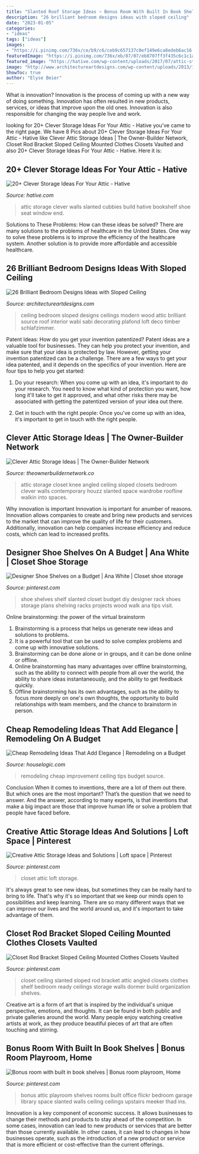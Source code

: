 ```yaml
---
title: "Slanted Roof Storage Ideas ~ Bonus Room With Built In Book Shelves"
description: "26 brilliant bedroom designs ideas with sloped ceiling"
date: "2023-01-05"
categories:
- "ideas"
tags: ["ideas"]
images:
- "https://i.pinimg.com/736x/ce/b9/c6/ceb9c657137c0ef149e6ca8edeb6ac16.jpg"
featuredImage: "https://i.pinimg.com/736x/eb/87/07/eb8707ff3f435c6c1c1a4f136e4243ca.jpg"
featured_image: "https://hative.com/wp-content/uploads/2017/07/attic-storage/6-attic-storage-ideas.jpg"
image: "http://www.architectureartdesigns.com/wp-content/uploads/2013/11/2624.jpg"
ShowToc: true
author: "Elyse Beier"
---
```



What is innovation?
Innovation is the process of coming up with a new way of doing something. Innovation has often resulted in new products, services, or ideas that improve upon the old ones. Innovation is also responsible for changing the way people live and work.

	

		
looking for 20+ Clever Storage Ideas For Your Attic - Hative you've came to the right page. We have 8 Pics about 20+ Clever Storage Ideas For Your Attic - Hative like Clever Attic Storage Ideas | The Owner-Builder Network, Closet Rod Bracket Sloped Ceiling Mounted Clothes Closets Vaulted and also 20+ Clever Storage Ideas For Your Attic - Hative. Here it is:
		
    
## 20+ Clever Storage Ideas For Your Attic - Hative

<img loading=lazy src="https://hative.com/wp-content/uploads/2017/07/attic-storage/6-attic-storage-ideas.jpg" onerror="this.onerror=null;this.src='https://tse1.mm.bing.net/th?id=OIP.rbLWJyBwCk7gLY2LxKWk5QHaLB&amp;pid=15.1';" alt="20+ Clever Storage Ideas For Your Attic - Hative">

_Source: hative.com_

>attic storage clever walls slanted cubbies build hative bookshelf shoe seat window end. 

	

Solutions to These Problems: How can these ideas be solved?
There are many solutions to the problems of healthcare in the United States. One way to solve these problems is to improve the efficiency of the healthcare system. Another solution is to provide more affordable and accessible healthcare.

    
## 26 Brilliant Bedroom Designs Ideas With Sloped Ceiling

<img loading=lazy src="http://www.architectureartdesigns.com/wp-content/uploads/2013/11/2624.jpg" onerror="this.onerror=null;this.src='https://tse4.mm.bing.net/th?id=OIP.q60LoBWqvnzLYyLmxvB87AAAAA&amp;pid=15.1';" alt="26 Brilliant Bedroom Designs Ideas with Sloped Ceiling">

_Source: architectureartdesigns.com_

>ceiling bedroom sloped designs ceilings modern wood attic brilliant source roof interior wabi sabi decorating plafond loft deco timber schlafzimmer. 

	

Patent Ideas: How do you get your invention patentized?
Patent ideas are a valuable tool for businesses. They can help you protect your invention, and make sure that your idea is protected by law. However, getting your invention patentized can be a challenge. There are a few ways to get your idea patented, and it depends on the specifics of your invention. Here are four tips to help you get started: 
1. Do your research: When you come up with an idea, it's important to do your research. You need to know what kind of protection you want, how long it'll take to get it approved, and what other risks there may be associated with getting the patentized version of your idea out there. 

2. Get in touch with the right people: Once you've come up with an idea, it's important to get in touch with the right people.

    
## Clever Attic Storage Ideas | The Owner-Builder Network

<img loading=lazy src="http://theownerbuildernetwork.co/wp-content/uploads/2016/02/Clever-Attic-Storage-Ideas-06.jpg" onerror="this.onerror=null;this.src='https://tse2.mm.bing.net/th?id=OIP.VE0S3RBCEP5CWgHojfnJSwHaJ3&amp;pid=15.1';" alt="Clever Attic Storage Ideas | The Owner-Builder Network">

_Source: theownerbuildernetwork.co_

>attic storage closet knee angled ceiling sloped closets bedroom clever walls contemporary houzz slanted space wardrobe roofline walkin into spaces. 

	

Why innovation is important
Innovation is important for anumber of reasons. Innovation allows companies to create and bring new products and services to the market that can improve the quality of life for their customers. Additionally, innovation can help companies increase efficiency and reduce costs, which can lead to increased profits.

    
## Designer Shoe Shelves On A Budget | Ana White | Closet Shoe Storage

<img loading=lazy src="https://i.pinimg.com/736x/ba/39/3c/ba393c9c1cb68d77493174ebec0dd0b1.jpg" onerror="this.onerror=null;this.src='https://tse4.mm.bing.net/th?id=OIP.2xEZUJLBGbC_bBa6M8ssuAHaJ7&amp;pid=15.1';" alt="Designer Shoe Shelves on a Budget | Ana White | Closet shoe storage">

_Source: pinterest.com_

>shoe shelves shelf slanted closet budget diy designer rack shoes storage plans shelving racks projects wood walk ana tips visit. 

	

Online brainstorming: the power of the virtual brainstorm
1. Brainstorming is a process that helps us generate new ideas and solutions to problems.
2. It is a powerful tool that can be used to solve complex problems and come up with innovative solutions.
3. Brainstorming can be done alone or in groups, and it can be done online or offline.
4. Online brainstorming has many advantages over offline brainstorming, such as the ability to connect with people from all over the world, the ability to share ideas instantaneously, and the ability to get feedback quickly.
5. Offline brainstorming has its own advantages, such as the ability to focus more deeply on one's own thoughts, the opportunity to build relationships with team members, and the chance to brainstorm in person.

    
## Cheap Remodeling Ideas That Add Elegance | Remodeling On A Budget

<img loading=lazy src="https://www.houselogic.com/wp-content/uploads/2012/11/cheap-remodeling-ideas-ceiling-medallion-standard_63969067c16a15b9153443494fcde77f-1.jpg" onerror="this.onerror=null;this.src='https://tse3.mm.bing.net/th?id=OIP.Y5aQZ8FqFbkVNENJT83nfwHaE8&amp;pid=15.1';" alt="Cheap Remodeling Ideas That Add Elegance | Remodeling on a Budget">

_Source: houselogic.com_

>remodeling cheap improvement ceiling tips budget source. 

	

Conclusion
When it comes to inventions, there are a lot of them out there. But which ones are the most important? That’s the question that we need to answer. And the answer, according to many experts, is that inventions that make a big impact are those that improve human life or solve a problem that people have faced before.

    
## Creative Attic Storage Ideas And Solutions | Loft Space | Pinterest

<img loading=lazy src="https://i.pinimg.com/736x/dd/42/10/dd42109c3a12b7fd7c2541601f960d82--loft-closet-master-closet.jpg?b=t" onerror="this.onerror=null;this.src='https://tse1.mm.bing.net/th?id=OIP.iOysAbppxLmfXCUZ_cmyHAHaJ4&amp;pid=15.1';" alt="Creative Attic Storage Ideas and Solutions | Loft space | Pinterest">

_Source: pinterest.com_

>closet attic loft storage. 

	

It's always great to see new ideas, but sometimes they can be really hard to bring to life. That's why it's so important that we keep our minds open to possibilities and keep learning. There are so many different ways that we can improve our lives and the world around us, and it's important to take advantage of them.

    
## Closet Rod Bracket Sloped Ceiling Mounted Clothes Closets Vaulted

<img loading=lazy src="https://i.pinimg.com/736x/eb/87/07/eb8707ff3f435c6c1c1a4f136e4243ca.jpg" onerror="this.onerror=null;this.src='https://tse3.mm.bing.net/th?id=OIP.QA_TsA4zKO8iyBnMogHP3QHaNK&amp;pid=15.1';" alt="Closet Rod Bracket Sloped Ceiling Mounted Clothes Closets Vaulted">

_Source: pinterest.com_

>closet ceiling slanted sloped rod bracket attic angled closets clothes shelf bedroom ready ceilings storage walls dormer build organization shelves. 

	

Creative art is a form of art that is inspired by the individual's unique perspective, emotions, and thoughts. It can be found in both public and private galleries around the world. Many people enjoy watching creative artists at work, as they produce beautiful pieces of art that are often touching and stirring.

    
## Bonus Room With Built In Book Shelves | Bonus Room Playroom, Home

<img loading=lazy src="https://i.pinimg.com/736x/ce/b9/c6/ceb9c657137c0ef149e6ca8edeb6ac16.jpg" onerror="this.onerror=null;this.src='https://tse1.mm.bing.net/th?id=OIP.58tkHyuX6J7owbYvOWFppwHaJ3&amp;pid=15.1';" alt="Bonus room with built in book shelves | Bonus room playroom, Home">

_Source: pinterest.com_

>bonus attic playroom shelves rooms built office flickr bedroom garage library space slanted walls ceiling ceilings upstairs meeker thad ins. 

	

Innovation is a key component of economic success. It allows businesses to change their methods and products to stay ahead of the competition. In some cases, innovation can lead to new products or services that are better than those currently available. In other cases, it can lead to changes in how businesses operate, such as the introduction of a new product or service that is more efficient or cost-effective than the current offerings.

